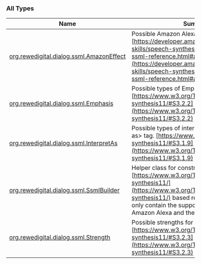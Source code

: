 

### All Types

| Name | Summary |
|---|---|
| [org.rewedigital.dialog.ssml.AmazonEffect](../org.rewedigital.dialog.ssml/-amazon-effect/index.md) | Possible Amazon Alexa SSML effects. [https://developer.amazon.com/docs/custom-skills/speech-synthesis-markup-language-ssml-reference.html#amazon-effect](https://developer.amazon.com/docs/custom-skills/speech-synthesis-markup-language-ssml-reference.html#amazon-effect) |
| [org.rewedigital.dialog.ssml.Emphasis](../org.rewedigital.dialog.ssml/-emphasis/index.md) | Possible types of Emphasis. [https://www.w3.org/TR/speech-synthesis11/#S3.2.2](https://www.w3.org/TR/speech-synthesis11/#S3.2.2) |
| [org.rewedigital.dialog.ssml.InterpretAs](../org.rewedigital.dialog.ssml/-interpret-as/index.md) | Possible types of interpret-as for the &lt;say-as&gt; tag. [https://www.w3.org/TR/speech-synthesis11/#S3.1.9](https://www.w3.org/TR/speech-synthesis11/#S3.1.9) |
| [org.rewedigital.dialog.ssml.SsmlBuilder](../org.rewedigital.dialog.ssml/-ssml-builder/index.md) | Helper class for construction of SSML [https://www.w3.org/TR/speech-synthesis11/](https://www.w3.org/TR/speech-synthesis11/) based responses. This Helper only contain the supported SSML tags for Amazon Alexa and the Google Assistant. |
| [org.rewedigital.dialog.ssml.Strength](../org.rewedigital.dialog.ssml/-strength/index.md) | Possible strengths for the  tag. [https://www.w3.org/TR/speech-synthesis11/#S3.2.3](https://www.w3.org/TR/speech-synthesis11/#S3.2.3) |
